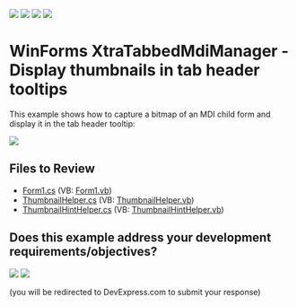 <!-- default badges list -->
![](https://img.shields.io/endpoint?url=https://codecentral.devexpress.com/api/v1/VersionRange/128618080/13.1.4%2B)
[![](https://img.shields.io/badge/Open_in_DevExpress_Support_Center-FF7200?style=flat-square&logo=DevExpress&logoColor=white)](https://supportcenter.devexpress.com/ticket/details/E2581)
[![](https://img.shields.io/badge/📖_How_to_use_DevExpress_Examples-e9f6fc?style=flat-square)](https://docs.devexpress.com/GeneralInformation/403183)
[![](https://img.shields.io/badge/💬_Leave_Feedback-feecdd?style=flat-square)](#does-this-example-address-your-development-requirementsobjectives)
<!-- default badges end -->

# WinForms XtraTabbedMdiManager - Display thumbnails in tab header tooltips

This example shows how to capture a bitmap of an MDI child form and display it in the tab header tooltip:

![](https://raw.githubusercontent.com/DevExpress-Examples/xtratabbedmdimanager-how-to-display-thumbnails-for-mdi-child-forms-e2581/13.1.4%2B/media/winforms-tabbed-ui-show-bitmap-hint.png)


## Files to Review

* [Form1.cs](./CS/WindowsApplication1/Form1.cs) (VB: [Form1.vb](./VB/WindowsApplication1/Form1.vb))
* [ThumbnailHelper.cs](./CS/WindowsApplication1/Helper/ThumbnailHelper.cs) (VB: [ThumbnailHelper.vb](./VB/WindowsApplication1/Helper/ThumbnailHelper.vb))
* [ThumbnailHintHelper.cs](./CS/WindowsApplication1/Helper/ThumbnailHintHelper.cs) (VB: [ThumbnailHintHelper.vb](./VB/WindowsApplication1/Helper/ThumbnailHintHelper.vb))
<!-- feedback -->
## Does this example address your development requirements/objectives?

[<img src="https://www.devexpress.com/support/examples/i/yes-button.svg"/>](https://www.devexpress.com/support/examples/survey.xml?utm_source=github&utm_campaign=winforms-tabbed-mdi-manager-custom-tab-header-tooltip&~~~was_helpful=yes) [<img src="https://www.devexpress.com/support/examples/i/no-button.svg"/>](https://www.devexpress.com/support/examples/survey.xml?utm_source=github&utm_campaign=winforms-tabbed-mdi-manager-custom-tab-header-tooltip&~~~was_helpful=no)

(you will be redirected to DevExpress.com to submit your response)
<!-- feedback end -->
